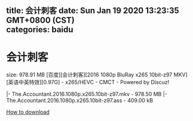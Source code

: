 
title: 会计刺客
date: Sun Jan 19 2020 13:23:35 GMT+0800 (CST)    
categories: baidu
---

# 会计刺客
size: 978.91 MB
 [百度][会计刺客][2016 1080p BluRay x265 10bit-z97 MKV][英语中英特效][0.97G] - x265/HEVC - CMCT - Powered by Discuz!
 
|- The.Accountant.2016.1080p.x265.10bit-z97.mkv - 978.50 MB
|- The.Accountant.2016.1080p.x265.10bit-z97.ass - 409.00 kB

[How to download](https://bpcam.bemobtrk.com/go/2ceec3aa-1ca2-46d6-b9ff-aaa5c184517c?jno=825)